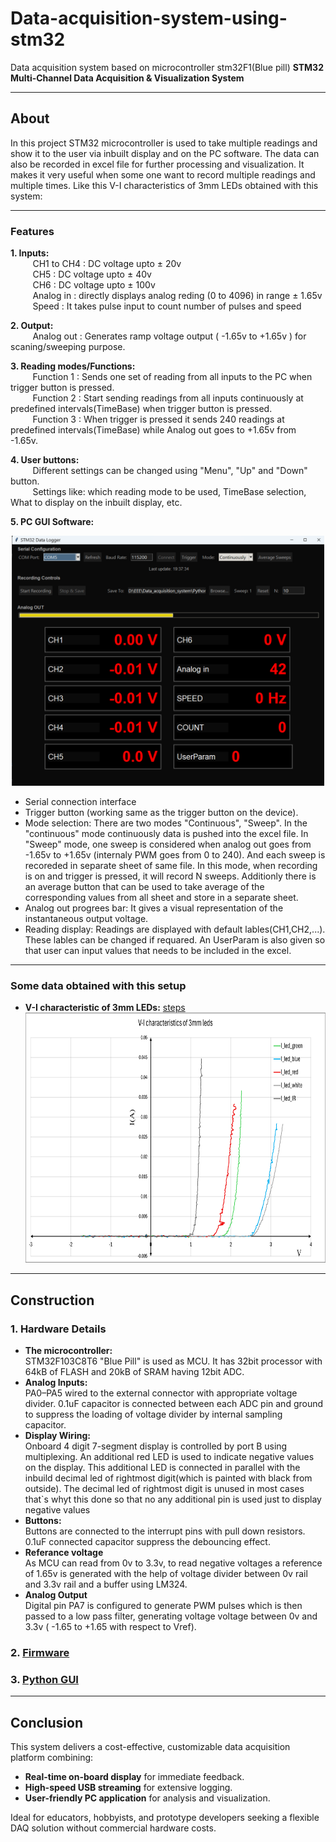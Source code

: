 # Data-acquisition-system-using-stm32
Data acquisition system based on microcontroller stm32F1(Blue pill) 
**STM32 Multi-Channel Data Acquisition & Visualization System**

---

## About
In this project STM32 microcontroller is used to take multiple readings and show it to the user via inbuilt display and on the PC software. The data can also be recorded in excel file for further processing and visualization. It makes it very useful when some one want to record multiple readings and multiple times. Like this V-I characteristics of 3mm LEDs obtained with this system:

---
### Features
 **1. Inputs:**</br>
&nbsp;&nbsp;&nbsp;&nbsp; &nbsp;&nbsp;&nbsp;&nbsp;CH1 to CH4 : DC voltage upto ± 20v</br>
&nbsp;&nbsp;&nbsp;&nbsp; &nbsp;&nbsp;&nbsp;&nbsp;CH5 : DC voltage upto ± 40v</br>
&nbsp;&nbsp;&nbsp;&nbsp; &nbsp;&nbsp;&nbsp;&nbsp;CH6 : DC voltage upto ± 100v</br>
&nbsp;&nbsp;&nbsp;&nbsp; &nbsp;&nbsp;&nbsp;&nbsp;Analog in : directly displays analog reding (0 to 4096) in range ± 1.65v</br>
&nbsp;&nbsp;&nbsp;&nbsp; &nbsp;&nbsp;&nbsp;&nbsp;Speed : It takes pulse input to count number of pulses and speed</br>

  
**2. Output:** </br>
&nbsp;&nbsp;&nbsp;&nbsp; &nbsp;&nbsp;&nbsp;&nbsp;Analog out : Generates ramp voltage output ( -1.65v to +1.65v ) for scaning/sweeping purpose.


**3. Reading modes/Functions:** </br>
&nbsp;&nbsp;&nbsp;&nbsp; &nbsp;&nbsp;&nbsp;&nbsp;Function 1 : Sends one set of reading from all inputs to the PC when trigger button is pressed.</br>
&nbsp;&nbsp;&nbsp;&nbsp; &nbsp;&nbsp;&nbsp;&nbsp;Function 2 : Start sending readings from all inputs continuously at predefined intervals(TimeBase) when trigger button is pressed.</br>
&nbsp;&nbsp;&nbsp;&nbsp; &nbsp;&nbsp;&nbsp;&nbsp;Function 3 : When trigger is pressed it sends 240 readings at predefined intervals(TimeBase) while Analog out goes to +1.65v from -1.65v. 

**4. User buttons:** </br>
&nbsp;&nbsp;&nbsp;&nbsp; &nbsp;&nbsp;&nbsp;&nbsp;Different settings can be changed using "Menu", "Up" and "Down" button. </br>&nbsp;&nbsp;&nbsp;&nbsp; &nbsp;&nbsp;&nbsp;&nbsp;Settings like: which reading mode to be used, TimeBase selection, What to display on the inbuilt display, etc.


**5. PC GUI Software:**
  <div align="center">
  <img src="App.png" alt="Loading..." width="500" height="400">
  </div>

  * Serial connection interface
  * Trigger button (working same as the trigger button on the device).
  * Mode selection: There are two modes "Continuous", "Sweep". In the "continuous" mode continuously data is pushed into the excel file. In "Sweep" mode, one sweep is considered when analog out goes from -1.65v to +1.65v (internaly PWM goes from 0 to 240). And each sweep is recoreded in separate sheet of same file. In this mode, when recording is on and trigger is pressed, it will record N sweeps. Additionly there is an average button that can be used to take average of the corresponding values from all sheet and store in a separate sheet.
  * Analog out progrees bar: It gives a visual representation of the instantaneous output voltage.
  * Reading display: Readings are displayed with default lables(CH1,CH2,...). These lables can be changed if requared. An UserParam is also given so that user can input values that needs to be included in the excel. 
  

---
### Some data obtained with this setup 
- **V-I characteristic of 3mm LEDs:** [steps](https://github.com/Ritik440/Data-acquisition-system-using-stm32/blob/main/exp1.txt)</br>
  <div align="center">
  <img src="V-I char_3mm_LED.png" alt="Loading..." width="800" height="400">
  </div>


---

## Construction

### 1. Hardware Details
- **The microcontroller:** </br> STM32F103C8T6 "Blue Pill" is used as MCU. It has 32bit processor with 64kB of FLASH and 20kB of SRAM having 12bit ADC.
- **Analog Inputs:** </br> PA0–PA5 wired to the external connector with appropriate voltage divider. 0.1uF capacitor is connected between each ADC pin and ground to suppress the loading of voltage divider by internal sampling capacitor.   
- **Display Wiring:** </br> Onboard 4 digit 7-segment display is controlled by port B using multiplexing. An additional red LED is used to indicate negative values on the display. This additional LED is connected in parallel with the inbuild decimal led of rightmost digit(which is painted with black from outside). The decimal led of rightmost digit is unused in most cases that`s whyt this done so that no any additional pin is used just to display negative values    
- **Buttons:** </br>Buttons are connected to the interrupt pins with pull down resistors. 0.1uF connected capacitor suppress the debouncing effect.  
- **Referance voltage** </br>As MCU can read from 0v to 3.3v, to read negative voltages a reference of 1.65v is generated with the help of voltage divider between 0v rail and 3.3v rail and a buffer using LM324.    
- **Analog Output** </br>Digital pin PA7 is configured to generate PWM pulses which is then passed to a low pass filter, generating voltage voltage between 0v and 3.3v ( -1.65 to +1.65 with respect to Vref). 

### 2. [Firmware](https://github.com/Ritik440/Data-acquisition-system-using-stm32/blob/main/DAQ_V8_Serial.ino)


### 3. [Python GUI](https://github.com/Ritik440/Data-acquisition-system-using-stm32/blob/main/DAQ.py)

---

## Conclusion

This system delivers a cost-effective, customizable data acquisition platform combining:
- **Real-time on-board display** for immediate feedback.  
- **High-speed USB streaming** for extensive logging.  
- **User-friendly PC application** for analysis and visualization.  

Ideal for educators, hobbyists, and prototype developers seeking a flexible DAQ solution without commercial hardware costs.

